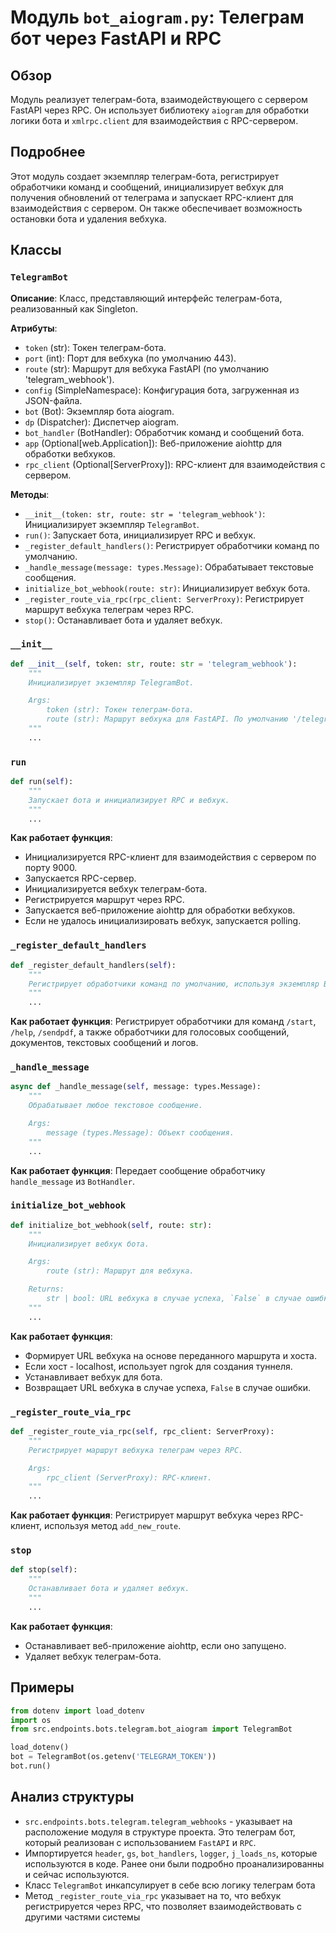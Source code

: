 # Модуль `bot_aiogram.py`: Телеграм бот через FastAPI и RPC

## Обзор

Модуль реализует телеграм-бота, взаимодействующего с сервером FastAPI через RPC. Он использует библиотеку `aiogram` для обработки логики бота и `xmlrpc.client` для взаимодействия с RPC-сервером.

## Подробнее

Этот модуль создает экземпляр телеграм-бота, регистрирует обработчики команд и сообщений, инициализирует вебхук для получения обновлений от телеграма и запускает RPC-клиент для взаимодействия с сервером. Он также обеспечивает возможность остановки бота и удаления вебхука.

## Классы

### `TelegramBot`

**Описание**: Класс, представляющий интерфейс телеграм-бота, реализованный как Singleton.

**Атрибуты**:
- `token` (str): Токен телеграм-бота.
- `port` (int): Порт для вебхука (по умолчанию 443).
- `route` (str): Маршрут для вебхука FastAPI (по умолчанию 'telegram_webhook').
- `config` (SimpleNamespace): Конфигурация бота, загруженная из JSON-файла.
- `bot` (Bot): Экземпляр бота aiogram.
- `dp` (Dispatcher): Диспетчер aiogram.
- `bot_handler` (BotHandler): Обработчик команд и сообщений бота.
- `app` (Optional[web.Application]): Веб-приложение aiohttp для обработки вебхуков.
- `rpc_client` (Optional[ServerProxy]): RPC-клиент для взаимодействия с сервером.

**Методы**:
- `__init__(token: str, route: str = 'telegram_webhook')`: Инициализирует экземпляр `TelegramBot`.
- `run()`: Запускает бота, инициализирует RPC и вебхук.
- `_register_default_handlers()`: Регистрирует обработчики команд по умолчанию.
- `_handle_message(message: types.Message)`: Обрабатывает текстовые сообщения.
- `initialize_bot_webhook(route: str)`: Инициализирует вебхук бота.
- `_register_route_via_rpc(rpc_client: ServerProxy)`: Регистрирует маршрут вебхука телеграм через RPC.
- `stop()`: Останавливает бота и удаляет вебхук.

### `__init__`

```python
def __init__(self, token: str, route: str = 'telegram_webhook'):
    """
    Инициализирует экземпляр TelegramBot.

    Args:
        token (str): Токен телеграм-бота.
        route (str): Маршрут вебхука для FastAPI. По умолчанию '/telegram_webhook'.
    """
    ...
```

### `run`

```python
def run(self):
    """
    Запускает бота и инициализирует RPC и вебхук.
    """
    ...
```
**Как работает функция**:
- Инициализируется RPC-клиент для взаимодействия с сервером по порту 9000.
- Запускается RPC-сервер.
- Инициализируется вебхук телеграм-бота.
- Регистрируется маршрут через RPC.
- Запускается веб-приложение aiohttp для обработки вебхуков.
- Если не удалось инициализировать вебхук, запускается polling.

### `_register_default_handlers`

```python
def _register_default_handlers(self):
    """
    Регистрирует обработчики команд по умолчанию, используя экземпляр BotHandler.
    """
    ...
```

**Как работает функция**:
Регистрирует обработчики для команд `/start`, `/help`, `/sendpdf`, а также обработчики для голосовых сообщений, документов, текстовых сообщений и логов.

### `_handle_message`

```python
async def _handle_message(self, message: types.Message):
    """
    Обрабатывает любое текстовое сообщение.

    Args:
        message (types.Message): Объект сообщения.
    """
    ...
```

**Как работает функция**:
Передает сообщение обработчику `handle_message` из `BotHandler`.

### `initialize_bot_webhook`

```python
def initialize_bot_webhook(self, route: str):
    """
    Инициализирует вебхук бота.

    Args:
        route (str): Маршрут для вебхука.

    Returns:
        str | bool: URL вебхука в случае успеха, `False` в случае ошибки.
    """
    ...
```

**Как работает функция**:
- Формирует URL вебхука на основе переданного маршрута и хоста.
- Если хост - localhost, использует ngrok для создания туннеля.
- Устанавливает вебхук для бота.
- Возвращает URL вебхука в случае успеха, `False` в случае ошибки.

### `_register_route_via_rpc`

```python
def _register_route_via_rpc(self, rpc_client: ServerProxy):
    """
    Регистрирует маршрут вебхука телеграм через RPC.

    Args:
        rpc_client (ServerProxy): RPC-клиент.
    """
    ...
```

**Как работает функция**:
Регистрирует маршрут вебхука через RPC-клиент, используя метод `add_new_route`.

### `stop`

```python
def stop(self):
    """
    Останавливает бота и удаляет вебхук.
    """
    ...
```

**Как работает функция**:
- Останавливает веб-приложение aiohttp, если оно запущено.
- Удаляет вебхук телеграм-бота.

## Примеры

```python
from dotenv import load_dotenv
import os
from src.endpoints.bots.telegram.bot_aiogram import TelegramBot

load_dotenv()
bot = TelegramBot(os.getenv('TELEGRAM_TOKEN'))
bot.run()
```
## Анализ структуры

-  `src.endpoints.bots.telegram.telegram_webhooks` - указывает на расположение модуля в структуре проекта. Это телеграм бот, который реализован с использованием `FastAPI` и `RPC`.
-  Импортируется `header`, `gs`, `bot_handlers`, `logger`, `j_loads_ns`, которые используются в коде. Ранее они были подробно проанализированны и сейчас используются.
- Класс `TelegramBot` инкапсулирует в себе всю логику телеграм бота
- Метод `_register_route_via_rpc` указывает на то, что вебхук регистрируется через RPC, что позволяет взаимодействовать с другими частями системы